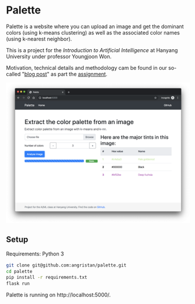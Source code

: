 # Palette

Palette is a website where you can upload an image and get the dominant colors (using k-means clustering) as well as the associated color names (using k-nearest neighbor).

This is a project for the *Introduction to Artificial Intelligence* at Hanyang University under professor Youngjoon Won.

Motivation, technical details and methodology cam be found in our so-called "[blog post](docs/blog)" as part the [assignment](docs/instructions-assignement-blog-post-video.pdf).

![](docs/images/app.png)


## Setup

Requirements: Python 3

```sh
git clone git@github.com:angristan/palette.git
cd palette
pip install -r requirements.txt
flask run
```

Palette is running on http://localhost:5000/.

